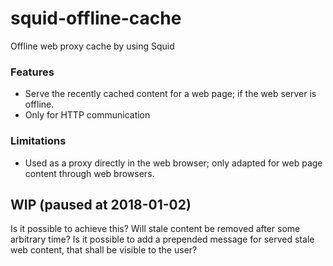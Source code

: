 # squid-offline-cache
Offline web proxy cache by using Squid
### Features
- Serve the recently cached content for a web page; if the web server is offline.
- Only for HTTP communication
### Limitations
- Used as a proxy directly in the web browser; only adapted for web page content through web browsers.
## WIP (paused at 2018-01-02)
Is it possible to achieve this?
Will stale content be removed after some arbitrary time?
Is it possible to add a prepended message for served stale web content, that shall be visible to the user?